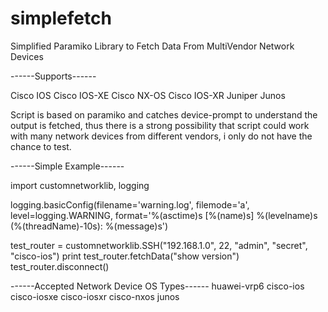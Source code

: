 # simplefetch
Simplified Paramiko Library to Fetch Data From MultiVendor Network Devices

------Supports------

Cisco IOS
Cisco IOS-XE
Cisco NX-OS
Cisco IOS-XR
Juniper Junos

Script is based on paramiko and catches device-prompt to understand the output is fetched, thus there is a strong possibility that script could work with many network devices from different vendors, i  only do not have the chance to test.

------Simple Example------

import customnetworklib, logging

logging.basicConfig(filename='warning.log', filemode='a', level=logging.WARNING,
                    format='%(asctime)s [%(name)s] %(levelname)s (%(threadName)-10s): %(message)s')
					
test_router = customnetworklib.SSH("192.168.1.0", 22, "admin", "secret", "cisco-ios")
print test_router.fetchData("show version")
test_router.disconnect()
 
------Accepted Network Device OS Types------
huawei-vrp6
cisco-ios
cisco-iosxe
cisco-iosxr
cisco-nxos
junos
